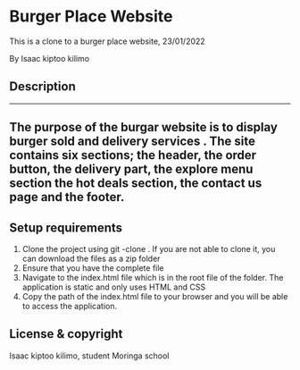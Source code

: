 # Burger Place Website

This is a clone to a burger place website, 23/01/2022

By Isaac kiptoo kilimo

## Description

---

The purpose of the burgar website is to display burger sold and delivery services . The site contains six sections; the header, the order button, the delivery part, the explore menu section the hot deals section, the contact us page and the footer.
---
## Setup requirements
<ol>
<li>Clone the project using git -clone . If you are not able to clone it, you can download the files as a zip folder</li>
<li>Ensure that you have the complete file</li>
<li>Navigate to the index.html file which is in the root file of the folder. The application is static and only uses HTML and CSS</li>
<li>Copy the path of the index.html file to your browser and you will be able to access the application.</li>
</ol>


## License & copyright

Isaac kiptoo kilimo, student Moringa school


